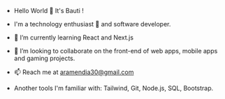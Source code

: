 - Hello World 👋 It's Bauti !



- I'm a technology enthusiast 👀 and software developer.
- 🌱 I’m currently learning React and Next.js
- 💞️ I’m looking to collaborate on the front-end of web apps, mobile apps and gaming projects.
- 📫 Reach me at aramendia30@gmail.com
- Another tools I'm familiar with: Tailwind, Git, Node.js, SQL, Bootstrap.

<!---
bautista1405/bautista1405 is a ✨ special ✨ repository because its `README.md` (this file) appears on your GitHub profile.
You can click the Preview link to take a look at your changes.
--->
